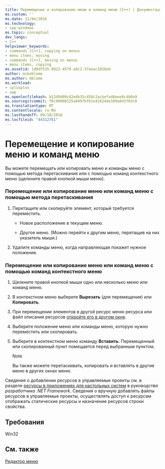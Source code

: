 ```yaml
---
title: Перемещение и копирование меню и команд меню (C++) | Документация Майкрософт
ms.custom: ''
ms.date: 11/04/2016
ms.technology:
- cpp-windows
ms.topic: conceptual
dev_langs:
- C++
helpviewer_keywords:
- commands [C++], copying on menus
- menu items, moving
- commands [C++], moving on menus
- menu items, copying
ms.assetid: 1d8df535-9922-4579-a9c2-37aeac1856eb
author: mikeblome
ms.author: mblome
ms.workload:
- cplusplus
- uwp
ms.openlocfilehash: b12d9d09cd2e4b35c458c2acbefa48eee8c4b0a9
ms.sourcegitcommit: f0c90000125a9497bf61e41624de189a043703c0
ms.translationtype: MT
ms.contentlocale: ru-RU
ms.lasthandoff: 09/10/2018
ms.locfileid: "44312761"
---
```

# <a name="moving-and-copying-menus-and-menu-commands"></a>Перемещение и копирование меню и команд меню

Вы можете перемещать или копировать меню и команды меню с помощью метода перетаскивания или с помощью команд контекстного меню (щелкните правой кнопкой мыши меню).

### <a name="to-move-or-copy-menus-or-menu-commands-using-the-drag-and-drop-method"></a>Перемещение или копирование меню или команд меню с помощью метода перетаскивания

1. Перетащите или скопируйте элемент, который требуется переместить.

   - Новое расположение в текущем меню.

   - Другое меню. (Можно перейти к другим меню, перетащив на них указатель мыши.)

2. Удалите команды меню, когда направляющая покажет нужное положение.

### <a name="to-move-or-copy-menus-or-menu-commands-using-shortcut-menu-commands"></a>Перемещение или копирование меню или команд меню с помощью команд контекстного меню

1. Щелкните правой кнопкой мыши одно или несколько меню или команд меню.

2. В контекстном меню выберите **Вырезать** (для перемещения) или **Копировать**.

3. При перемещении элементов в другой ресурс меню ресурса или файл описания ресурсов [откройте его в другом окне](/visualstudio/ide/customizing-window-layouts-in-visual-studio).

4. Выберите положение меню или команды меню, которую нужно переместить или скопировать.

5. Выберите в контекстном меню команду **Вставить**. Перемещенный или скопированный пункт помещается перед выбранным пунктом.

   > [!NOTE]
   > Вы также можете перетаскивать, копировать и вставлять в другие меню в других окнах меню.

Сведения о добавлении ресурсов в управляемые проекты см. в разделе [ресурсы в приложениях для настольных систем](/dotnet/framework/resources/index) в *руководства разработчика .NET Framework*. Сведения о вручную добавлять файлы ресурсов в управляемые проекты, осуществлять доступ к ресурсам отображать статические ресурсы и назначение ресурсов строки свойства.

## <a name="requirements"></a>Требования

Win32

## <a name="see-also"></a>См. также

[Редактор меню](../windows/menu-editor.md)